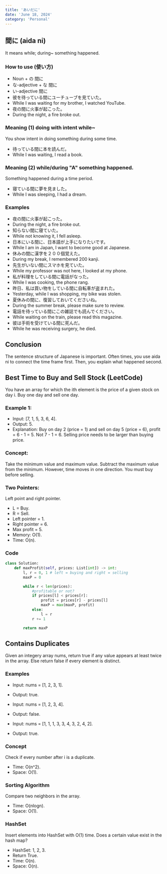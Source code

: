 ```yaml
---
title: 'あいだに'
date: 'June 18, 2024'
category: 'Personal'
---
```


## 間に (aida ni)
It means while; during~ something happened.

### How to use (使い方)
- Noun + の 間に
- な-adjective + な 間に
- い-adjective 間に
- 彼を待っている間にユーチューブを見ていた。
- While I was waiting for my brother, I watched YouTube.
- 夜の間に火事が起こった。
- During the night, a fire broke out.

### Meaning (1) doing with intent while~
You show intent in doing something during some time.
- 待っている間に本を読んだ。
- While I was waiting, I read a book.

### Meaning (2) while/during "A" something happened.
Something happened during a time period.
- 寝ている間に夢を見ました。
- While I was sleeping, I had a dream.

### Examples
- 夜の間に火事が起こった。
- During the night, a fire broke out.
- 知らない間に寝ていた。
- While not knowing it, I fell asleep.
- 日本にいる間に、日本語が上手になりたいです。
- While I am in Japan, I want to become good at Japanese.
- 休みの間に漢字を２００個覚えた。
- During my break, I remembered 200 kanji.
- 先生がいない間にスマホを見ていた。
- While my professor was not here, I looked at my phone.
- 私が料理をしている間に電話がなった。
- While I was cooking, the phone rang.
- 昨日、私は買い物をしている間に自転車が盗まれた。
- Yesterday, while I was shopping, my bike was stolen.
- 夏休みの間に、復習しておいてくださいね。
- During the summer break, please make sure to review.
- 電話を待っている間にこの雑誌でも読んでください。
- While waiting on the train, please read this magazine.
- 彼は手術を受けている間に死んだ。
- While he was receiving surgery, he died.

## Conclusion
The sentence structure of Japanese is important. Often times, you use aida ni to connect the time frame first. Then, you explain what happened second.

## Best Time to Buy and Sell Stock (LeetCode)
You have an array for which the ith element is the price of a given stock on day i.
Buy one day and sell one day.

### Example 1:
- Input: [7, 1, 5, 3, 6, 4].
- Output: 5.
- Explanation: Buy on day 2 (price = 1) and sell on day 5 (price = 6), profit = 6 - 1 = 5. Not 7 - 1 = 6. Selling price needs to be larger than buying price.

### Concept:
Take the minimum value and maximum value. Subtract the maximum value from the minimum. However, time moves in one direction. You must buy before selling.

### Two Pointers:
Left point and right pointer.
- L = Buy.
- R = Sell.
- Left pointer = 1.
- Right pointer = 6.
- Max profit = 5.
- Memory: O(1).
- Time: O(n).

### Code
```python
class Solution:
    def maxProfit(self, prices: List[int]) -> int:
        l, r = 0, 1 # left = buying and right = selling
        maxP = 0

        while r < len(prices):
            #profitable or not?
            if prices[l] < prices[r]:
                profit = prices[r] - prices[l]
                maxP = max(maxP, profit)
            else:
                l = r
            r += 1

        return maxP
```

## Contains Duplicates
Given an integery array nums, return true if any value appears at least twice in the array. Else return false if every element is distinct.

### Examples
- Input: nums = [1, 2, 3, 1].
- Output: true.

- Input: nums = [1, 2, 3, 4].
- Output: false.

- Input: nums = [1, 1, 1, 3, 3, 4, 3, 2, 4, 2].
- Output: true.

### Concept
Check if every number after i is a duplicate.
- Time: O(n^2).
- Space: O(1).

### Sorting Algorithm
Compare two neighbors in the array.
- Time: O(nlogn).
- Space: O(1).

### HashSet
Insert elements into HashSet with O(1) time.
Does a certain value exist in the hash map?
- HashSet: 1, 2, 3.
- Return True.
- Time: O(n).
- Space: O(n).